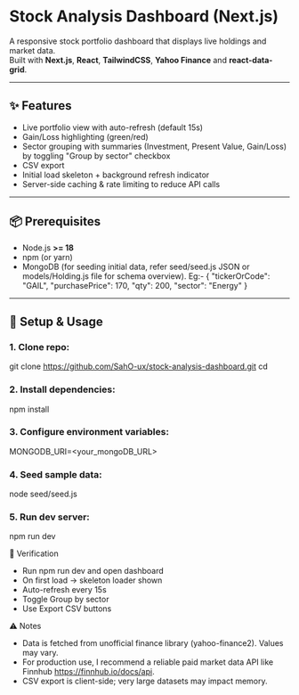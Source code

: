 # Stock Analysis Dashboard (Next.js)

A responsive stock portfolio dashboard that displays live holdings and market data.  
Built with **Next.js**, **React**, **TailwindCSS**, **Yahoo Finance** and **react-data-grid**.

---

## ✨ Features

- Live portfolio view with auto-refresh (default 15s)
- Gain/Loss highlighting (green/red)
- Sector grouping with summaries (Investment, Present Value, Gain/Loss) by toggling "Group by sector" checkbox
- CSV export
- Initial load skeleton + background refresh indicator
- Server-side caching & rate limiting to reduce API calls

---

## 📦 Prerequisites

- Node.js **>= 18**
- npm (or yarn)
- MongoDB (for seeding initial data, refer seed/seed.js JSON or models/Holding.js file for schema overview). Eg:-
  {
    "tickerOrCode": "GAIL",
    "purchasePrice": 170,
    "qty": 200,
    "sector": "Energy"
  }

---

## 🚀 Setup & Usage

### 1. Clone repo:
git clone <https://github.com/SahO-ux/stock-analysis-dashboard.git>
cd <repo-folder>

### 2. Install dependencies:
npm install

### 3. Configure environment variables:
MONGODB_URI=<your_mongoDB_URL>

### 4. Seed sample data:
node seed/seed.js

### 5. Run dev server:
npm run dev

🧪 Verification
- Run npm run dev and open dashboard
- On first load → skeleton loader shown
- Auto-refresh every 15s
- Toggle Group by sector
- Use Export CSV buttons

⚠️ Notes
- Data is fetched from unofficial finance library (yahoo-finance2). Values may vary.
- For production use, I recommend a reliable paid market data API like Finnhub https://finnhub.io/docs/api.
- CSV export is client-side; very large datasets may impact memory.

